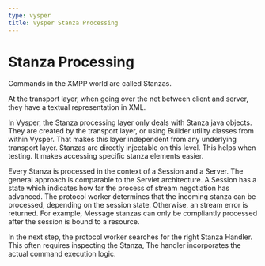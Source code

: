 ```yaml
---
type: vysper
title: Vysper Stanza Processing
---
```


# Stanza Processing

Commands in the XMPP world are called Stanzas.

At the transport layer, when going over the net between client and server, they have a textual representation in XML.

In Vysper, the Stanza processing layer only deals with Stanza java objects. They are created by the transport layer, or using Builder utility classes from within Vysper. That makes this layer independent from any underlying transport layer. Stanzas are directly injectable on this level. This helps when testing. It makes accessing specific stanza elements easier.

Every Stanza is processed in the context of a Session and a Server. The general approach is comparable to the Servlet architecture.
A Session has a state which indicates how far the process of stream negotiation has advanced. The protocol worker determines that the incoming stanza can be processed, depending on the session state. Otherwise, an stream error is returned. For example, Message stanzas can only be compliantly processed after the session is bound to a resource.

In the next step, the protocol worker searches for the right Stanza Handler. This often requires inspecting the Stanza,
The handler incorporates the actual command execution logic.
